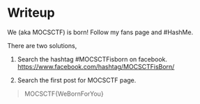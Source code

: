 # Writeup

We (aka MOCSCTF) is born! Follow my fans page and #HashMe.

There are two solutions,
1. Search the hashtag #MOCSCTFisborn on facebook.
https://www.facebook.com/hashtag/MOCSCTFisBorn/

2. Search the first post for MOCSCTF page.

> MOCSCTF{WeBornForYou}